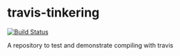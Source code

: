 # travis-tinkering

[![Build Status](https://travis-ci.org/dannystaple/travis-tinkering.svg)](https://travis-ci.org/dannystaple/travis-tinkering)

A repository to test and demonstrate compiling with travis
